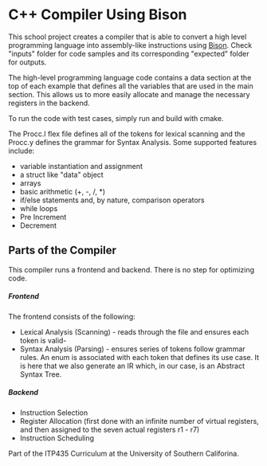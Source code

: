 # C++ Compiler Using Bison

This school project creates a compiler that is able to convert a high level programming language into assembly-like instructions using [Bison](https://www.gnu.org/software/bison/). Check "inputs" folder for code samples and its corresponding "expected" folder for outputs. 

The high-level programming language code contains a data section at the top of each example that defines all the variables that are used in the main section. This allows us to more easily allocate and manage the necessary registers in the backend. 

To run the code with test cases, simply run and build with cmake.

The Procc.l flex file defines all of the tokens for lexical scanning and the Procc.y defines the grammar for Syntax Analysis. Some supported features include:
- variable instantiation and assignment
- a struct like "data" object
- arrays
- basic arithmetic (+, -, /, *)
- if/else statements and, by nature, comparison operators
- while loops
- Pre Increment
- Decrement

## Parts of the Compiler

This compiler runs a frontend and backend. There is no step for optimizing code.

##### Frontend

The frontend consists of the following:
- Lexical Analysis (Scanning) - reads through the file and ensures each token is valid-
- Syntax Analysis (Parsing) - ensures series of tokens follow grammar rules. An enum is associated with each token that defines its use case. It is here that we also generate an  IR which, in our case, is an Abstract Syntax Tree.

##### Backend
- Instruction Selection
- Register Allocation (first done with an infinite number of virtual registers, and then assigned to the seven actual registers r1 - r7)
- Instruction Scheduling


Part of the ITP435 Curriculum at the University of Southern Califorina.



